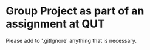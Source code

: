 # Group Project as part of an assignment at QUT

Please add to '.gitIgnore' anything that is necessary.
